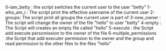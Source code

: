 0-iam_betty : the script switches the current user to the user "betty"
1-who_am_i : The script print the effective username of the current user
2-groups: The script print all groups the current user is part of
3-new_owner : The script will change the owner of the file "hello" to user "betty" 
4-empty : The Script will creates an empty file called "hello"
5-execute : the Script add execute persomission to the owner of the file
6-multiple_permissions :the Script that add executer permission to the owner and the group and read permission to the other files to the files "hello" 
